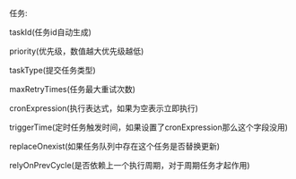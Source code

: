 任务:

taskId(任务id自动生成)

priority(优先级，数值越大优先级越低)

taskType(提交任务类型)

maxRetryTimes(任务最大重试次数)

cronExpression(执行表达式，如果为空表示立即执行)

triggerTime(定时任务触发时间，如果设置了cronExpression那么这个字段没用)

replaceOnexist(如果任务队列中存在这个任务是否替换更新)

relyOnPrevCycle(是否依赖上一个执行周期，对于周期任务才起作用)

